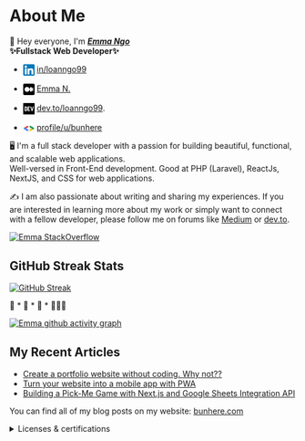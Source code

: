 # About Me

👋 Hey everyone, I'm ***[Emma Ngo](https://me.bunhere.com)*** <br>
**✨Fullstack Web Developer✨**

- <img align="center" src="./images/icon/linkedin.png" title = "Twitter" alt="" height="20" /> [in/loanngo99](https://www.linkedin.com/in/loanngo99/) 

- <img align="center" src="./images/icon/medium.png" title = "Twitter" alt="" height="20" /> [Emma N.](https://bunhere.medium.com/)

- <img align="center" src="./images/icon/devto.png" title = "Twitter" alt="" height="20" /> [dev.to/loanngo99](https://dev.to/loanngo99).

- <img align="center" src="./images/icon/gg.png" title = "Twitter" alt="" width="20" /> [profile/u/bunhere](https://developers.google.com/profile/u/bunhere)

🖥️ I'm a full stack developer with a passion for building beautiful, functional, and scalable web applications. <br>
Well-versed in Front-End development. Good at PHP (Laravel), ReactJs, NextJS, and CSS for web applications.

✍️ I am also passionate about writing and sharing my experiences. If you are interested in learning more about my work or simply want to connect with a fellow developer, please follow me on forums like [Medium](https://medium.com/@emma.ngo1110) or [dev.to](https://dev.to/loanngo99).

[![Emma StackOverflow](https://stackoverflow-badge.onrender.com/api/StackOverflowBadge/22238770)](https://stackoverflow.com/users/22238770/emma-ngo)

## GitHub Streak Stats

[![GitHub Streak](https://github-readme-streak-stats.herokuapp.com?user=loanngo99&theme=merko&border_radius=10)](https://git.io/streak-stats) 

🚀 * 🚀 * 🚀 * 👩🏻‍🚀

[![Emma github activity graph](https://github-readme-activity-graph.vercel.app/graph?username=loanngo99&theme=merko)](https://github.com/ashutosh00710/github-readme-activity-graph)

## My Recent Articles

* [Create a portfolio website without coding. Why not??](https://bunhere.medium.com/519fe2a9ad78)
* [Turn your website into a mobile app with PWA](https://medium.com/p/5451838798cc)
* [Building a Pick-Me Game with Next.js and Google Sheets Integration API](https://medium.com/p/0418b27a49b9)

You can find all of my blog posts on my website: [bunhere.com](https://bunhere.com/)

<details>
  <summary>Licenses & certifications</summary>
  
  ## Licenses & certifications

  |     |     |
  | --- | --- |
  | [![IT support](./images/imgs/GCC_badge_IT_Support_1000x1000.png)](https://www.credly.com/badges/b8062aec-7982-45f5-99ea-3aa5b41d4669)  | [![PM](./images/imgs/GCC_badge_PGM_1000x1000.png)](https://www.credly.com/badges/42a22304-3d12-49a1-a01a-689bd652b892)  | 
  
</details>